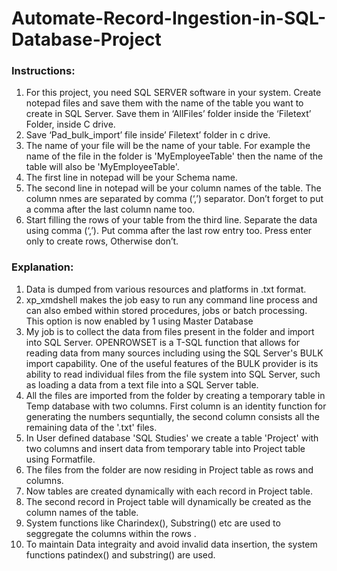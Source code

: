 # Automate-Record-Ingestion-in-SQL-Database-Project

### Instructions:
1. For this project, you need SQL SERVER software in your system. Create notepad files and save them with the name of the table you want to create in SQL Server. Save them in ‘AllFiles’ folder inside the ‘Filetext’ Folder, inside C drive.
2. Save ‘Pad_bulk_import’ file inside’ Filetext’ folder in c drive.
3. The name of your file will be the name of your table. For example the name of the file in the folder is 'MyEmployeeTable' then the name of the table will also be 'MyEmployeeTable'.
4. The first line in notepad will be your Schema name.
5. The second line in notepad will be your column names of the table. The column nmes are separated by comma (‘,’) separator. Don’t forget to put a comma after the last column name too.
6. Start filling the rows of your table from the third line. Separate the data using comma (‘,’). Put comma after the last row entry too.
Press enter only to create rows, Otherwise don’t.
### Explanation:
1. Data is dumped from various resources and platforms in .txt format.
2. xp_xmdshell makes the job easy to run any command line process and can also embed within stored procedures, jobs or batch processing. This option is now enabled by 1 using Master Database
3. My job is to collect the data from files present in the folder and import into SQL Server. OPENROWSET is a T-SQL function that allows for reading data from many sources including using the SQL Server's BULK import capability. One of the useful features of the BULK provider is its ability to read individual files from the file system into SQL Server, such as loading a data from a text file into a SQL Server table.
4. All the files are imported from the folder by creating a temporary table in Temp database with two columns. First column is an identity function for generating the numbers sequntially, the second column consists all the remaining data of the '.txt' files.
5. In User defined database 'SQL Studies' we create a table 'Project' with two columns and insert data from temporary table into Project table using Formatfile.
5. The files from the folder are now residing in Project table as rows and columns.
6. Now tables are created dynamically with each record in Project table.
7. The second record in Project table will dynamically be created as the column names of the table.
8. System functions like Charindex(), Substring() etc are used to seggregate the columns within the rows .
9. To maintain Data integraity and avoid invalid data insertion, the system functions patindex() and substring() are used.
